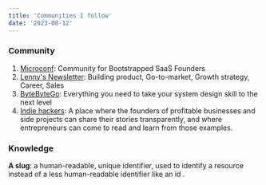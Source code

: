 ```yaml
---
title: 'Communities I follow'
date: '2023-08-12'
---
```


### Community
1. [Microconf](https://microconf.com/): Community for Bootstrapped SaaS Founders
2. [Lenny's Newsletter](https://www.lennysnewsletter.com/about): Building product, Go-to-market, Growth strategy, Career, Sales
3. [ByteByteGo](https://bytebytego.com/): Everything you need to take your system design skill to the next level
4. [Indie hackers](https://www.indiehackers.com/): A place where the founders of profitable businesses and side projects can share their stories transparently, and where entrepreneurs can come to read and learn from those examples.


### Knowledge
**A slug**: a human-readable, unique identifier, used to identify a resource instead of a less human-readable identifier like an id .
